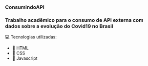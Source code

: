 ### ConsumindoAPI
### **Trabalho acadêmico para o consumo de API externa com dados sobre a evolução do Covid19 no Brasil**

:computer: Tecnologias utilizadas:

* :pencil: HTML
* :pencil: CSS
* :pencil: Javascript

